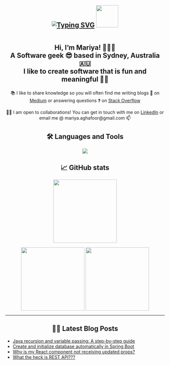 <h2 align= "center"><a href="https://git.io/typing-svg"><img src="https://readme-typing-svg.demolab.com?font=Fira+Code&weight=2000&size=24&pause=1000&center=true&vCenter=true&random=false&width=516&height=57&lines=Nice+to+meet+you+where+you've+been%3F" alt="Typing SVG" /></a>
 <span id="header" align="center">
  <img src="https://media.giphy.com/media/M9gbBd9nbDrOTu1Mqx/giphy.gif" width="70"/>
</span>

<!-- Intro -->
 
 <br> Hi, I’m Mariya! 👩🏻‍💻 
<br> A Software geek 😎 based in Sydney, Australia 🇦🇺 
<br> I like to create software  that is fun and meaningful 💃🏻</h2>

<!-- About me -->

<p align= "center"><span> 📚 I like to share knowledge so you will often find me writing blogs 📰 on </span><span><a href="https://medium.com/@mariya.aghafoor">Medium</a></span><span> or answering questions ❓ on </span><span><a href="https://stackoverflow.com/users/23063247/mariya">Stack Overflow</a></span></p>

<p align= "center"><span align= "center">🤝🏽 I am open to collaborations! You can get in touch with me on </span><span><a href="https://www.linkedin.com/in/mariya-abdul-ghafoor/">LinkedIn</a></span><span> or email me @ mariya.aghafoor@gmail.com  📫 </span></p>

<!-- Languages -->

<h2 align= "center">🛠️ Languages and Tools </h2> 
 <p align="center">
  <a href="https://skillicons.dev">
    <img src="https://skillicons.dev/icons?i=html,css,scss,js,react,next,python,java,spring,nest,mysql,github&theme=dark" />
  </a>
</p>

<!-- GitHub stats -->
<h2 align= "center">📈 GitHub stats </h2>

<p align= "center">
<a>
  <img height=200 align="center" src="https://github-readme-stats.vercel.app/api?username=Mariya-ghafoor&rank_icon=github&show_icons=true&theme=dark&card_width=532&show=reviews,prs_merged_percentage&hide=stars,contribs,issues&hide_title=true" />
</a></p>

<p align= "center">
  <a>
    <img height=200 align="center" src="https://github-readme-stats.vercel.app/api/top-langs?username=Mariya-ghafoor&layout=compact&langs_count=8&card_width=330&theme=dark" />
  </a>
  <a>
    <img height=200 align="center" src="https://streak-stats.demolab.com/?user=Mariya-ghafoor&theme=dark&card_width=400" />
  </a>
</p>

---
<h2 align= "center">✍🏽 Latest Blog Posts</h2>

<!-- BLOG-POST-LIST:START -->
- [Java recursion and variable passing: A step-by-step guide](https://towardsdev.com/how-recursive-methods-in-java-pass-variables-cb3c0cc63531?source=rss-c5df4976ed9f------2)
- [Create and initialize database automatically in Spring Boot](https://towardsdev.com/create-and-initialise-database-automatically-in-spring-boot-96d06fa99cc9?source=rss-c5df4976ed9f------2)
- [Why is my React component not receiving updated props?](https://medium.com/@mariya.aghafoor/why-is-my-react-component-not-receiving-updated-props-370f726d3791?source=rss-c5df4976ed9f------2)
- [What the heck is REST API???](https://medium.com/@mariya.aghafoor/what-the-heck-is-rest-api-490c3c2dc8a2?source=rss-c5df4976ed9f------2)
<!-- BLOG-POST-LIST:END -->



